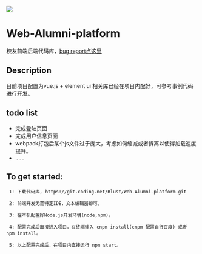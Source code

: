 ![](https://coding.net/u/Blust/p/Web-Alumni-platform/git/raw/master/logo.png)
# Web-Alumni-platform

校友前端后端代码库，[bug report点这里](https://coding.net/u/Blust/p/Web-Alumni-platform/topic/tag/6051414)

## Description
目前项目配置为vue.js + element ui
相关库已经在项目内配好，可参考事例代码进行开发。

## todo list

* 完成登陆页面
* 完成用户信息页面
* webpack打包后某个js文件过于庞大，考虑如何缩减或者拆离以使得加载速度提升。
* ......


##  To get started:

     1: 下载代码库, https://git.coding.net/Blust/Web-Alumni-platform.git
     
     2: 前端开发无需特定IDE，文本编辑器即可。
     
     3: 在本机配置好Node.js开发环境(node,npm)。
     
     4: 配置完成后直接进入项目，在终端输入 cnpm install(cnpm 配置自行百度) 或者 npm install。
     
     5: 以上配置完成后，在项目内直接运行 npm start。
